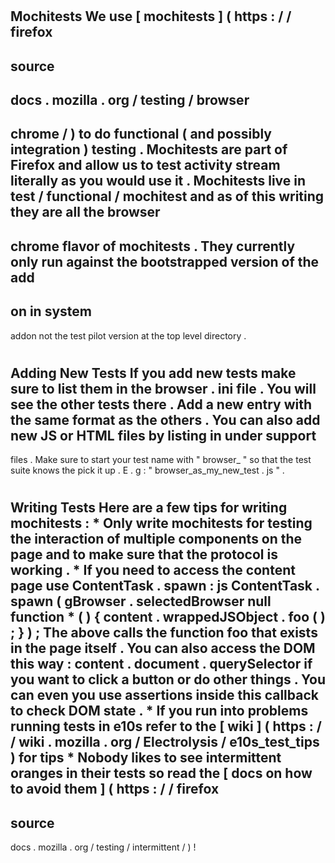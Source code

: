 #
Mochitests
We
use
[
mochitests
]
(
https
:
/
/
firefox
-
source
-
docs
.
mozilla
.
org
/
testing
/
browser
-
chrome
/
)
to
do
functional
(
and
possibly
integration
)
testing
.
Mochitests
are
part
of
Firefox
and
allow
us
to
test
activity
stream
literally
as
you
would
use
it
.
Mochitests
live
in
test
/
functional
/
mochitest
and
as
of
this
writing
they
are
all
the
browser
-
chrome
flavor
of
mochitests
.
They
currently
only
run
against
the
bootstrapped
version
of
the
add
-
on
in
system
-
addon
not
the
test
pilot
version
at
the
top
level
directory
.
#
#
Adding
New
Tests
If
you
add
new
tests
make
sure
to
list
them
in
the
browser
.
ini
file
.
You
will
see
the
other
tests
there
.
Add
a
new
entry
with
the
same
format
as
the
others
.
You
can
also
add
new
JS
or
HTML
files
by
listing
in
under
support
-
files
.
Make
sure
to
start
your
test
name
with
"
browser_
"
so
that
the
test
suite
knows
the
pick
it
up
.
E
.
g
:
"
browser_as_my_new_test
.
js
"
.
#
#
Writing
Tests
Here
are
a
few
tips
for
writing
mochitests
:
*
Only
write
mochitests
for
testing
the
interaction
of
multiple
components
on
the
page
and
to
make
sure
that
the
protocol
is
working
.
*
If
you
need
to
access
the
content
page
use
ContentTask
.
spawn
:
js
ContentTask
.
spawn
(
gBrowser
.
selectedBrowser
null
function
*
(
)
{
content
.
wrappedJSObject
.
foo
(
)
;
}
)
;
The
above
calls
the
function
foo
that
exists
in
the
page
itself
.
You
can
also
access
the
DOM
this
way
:
content
.
document
.
querySelector
if
you
want
to
click
a
button
or
do
other
things
.
You
can
even
you
use
assertions
inside
this
callback
to
check
DOM
state
.
*
If
you
run
into
problems
running
tests
in
e10s
refer
to
the
[
wiki
]
(
https
:
/
/
wiki
.
mozilla
.
org
/
Electrolysis
/
e10s_test_tips
)
for
tips
*
Nobody
likes
to
see
intermittent
oranges
in
their
tests
so
read
the
[
docs
on
how
to
avoid
them
]
(
https
:
/
/
firefox
-
source
-
docs
.
mozilla
.
org
/
testing
/
intermittent
/
)
!
